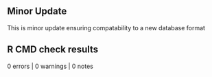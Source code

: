 ## Minor Update
This is minor update ensuring compatability to a new database format

## R CMD check results

0 errors | 0 warnings | 0 notes

